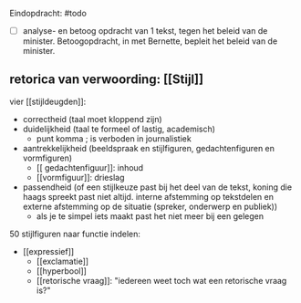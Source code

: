 
Eindopdracht:
#todo 
- [ ] analyse- en betoog opdracht van 1 tekst, tegen het beleid van de minister. Betoogopdracht, in met Bernette, bepleit het beleid van de minister.

## retorica van verwoording: [[Stijl]]
vier [[stijldeugden]]:
- correctheid (taal moet kloppend zijn)
- duidelijkheid (taal te formeel of lastig, academisch)
	- punt komma ; is verboden in journalistiek
- aantrekkelijkheid (beeldspraak en stijlfiguren, gedachtenfiguren en vormfiguren)
	- [[ gedachtenfiguur]]: inhoud
	- [[vormfiguur]]: drieslag
- passendheid (of een stijlkeuze past bij het deel van de tekst, koning die haags spreekt past niet altijd. interne afstemming op tekstdelen en externe afstemming op de situatie (spreker, onderwerp en publiek))
	- als je te simpel iets maakt past het niet meer bij een gelegen

50 stijlfiguren naar functie indelen:
- [[expressief]]
	- [[exclamatie]]
	- [[hyperbool]]
	- [[retorische vraag]]: "iedereen weet toch wat een retorische vraag is?"



